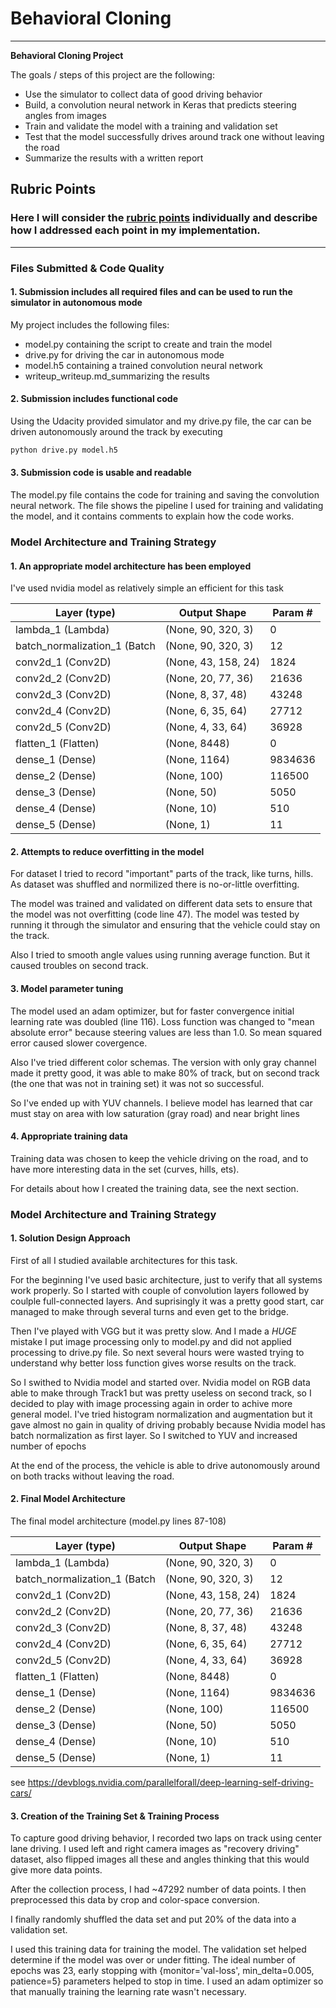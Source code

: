 # **Behavioral Cloning** 

---

**Behavioral Cloning Project**

The goals / steps of this project are the following:
* Use the simulator to collect data of good driving behavior
* Build, a convolution neural network in Keras that predicts steering angles from images
* Train and validate the model with a training and validation set
* Test that the model successfully drives around track one without leaving the road
* Summarize the results with a written report


[//]: # (Image References)

[image1]: ./examples/placeholder.png "Model Visualization"
[image2]: ./examples/placeholder.png "Grayscaling"
[image3]: ./examples/placeholder_small.png "Recovery Image"
[image4]: ./examples/placeholder_small.png "Recovery Image"
[image5]: ./examples/placeholder_small.png "Recovery Image"
[image6]: ./examples/placeholder_small.png "Normal Image"
[image7]: ./examples/placeholder_small.png "Flipped Image"

## Rubric Points
### Here I will consider the [rubric points](https://review.udacity.com/#!/rubrics/432/view) individually and describe how I addressed each point in my implementation.  

---
### Files Submitted & Code Quality

#### 1. Submission includes all required files and can be used to run the simulator in autonomous mode

My project includes the following files:
* model.py containing the script to create and train the model
* drive.py for driving the car in autonomous mode
* model.h5 containing a trained convolution neural network 
* writeup_writeup.md_summarizing the results

#### 2. Submission includes functional code
Using the Udacity provided simulator and my drive.py file, the car can be driven autonomously around the track by executing 
```sh
python drive.py model.h5
```

#### 3. Submission code is usable and readable

The model.py file contains the code for training and saving the convolution neural network. The file shows the pipeline I used for training and validating the model, and it contains comments to explain how the code works.

### Model Architecture and Training Strategy

#### 1. An appropriate model architecture has been employed

I've used nvidia model as relatively simple an efficient for this task

 Layer (type)               |  Output Shape            |  Param #   
----------------------------|--------------------------|------------
lambda_1 (Lambda)           | (None, 90, 320, 3)       | 0         
batch_normalization_1 (Batch| (None, 90, 320, 3)       | 12        
conv2d_1 (Conv2D)           | (None, 43, 158, 24)      | 1824      
conv2d_2 (Conv2D)           | (None, 20, 77, 36)       | 21636     
conv2d_3 (Conv2D)           | (None, 8, 37, 48)        | 43248     
conv2d_4 (Conv2D)           | (None, 6, 35, 64)        | 27712     
conv2d_5 (Conv2D)           | (None, 4, 33, 64)        | 36928     
flatten_1 (Flatten)         | (None, 8448)             | 0         
dense_1 (Dense)             | (None, 1164)             | 9834636   
dense_2 (Dense)             | (None, 100)              | 116500    
dense_3 (Dense)             | (None, 50)               | 5050      
dense_4 (Dense)             | (None, 10)               | 510       
dense_5 (Dense)             | (None, 1)                | 11        

#### 2. Attempts to reduce overfitting in the model

For dataset I tried to record "important" parts of the track, like turns, hills. As dataset was shuffled and normilized there is no-or-little overfitting.

The model was trained and validated on different data sets to ensure that the model was not overfitting (code line 47). The model was tested by running it through the simulator and ensuring that the vehicle could stay on the track.

Also I tried to smooth angle values using running average function. But it caused troubles on second track.

#### 3. Model parameter tuning

The model used an adam optimizer, but for faster convergence initial learning rate was doubled (line 116).
Loss function was changed to "mean absolute error" because steering values are less than 1.0. So mean squared error caused slower covergence.

Also I've tried different color schemas. The version with only gray channel made it pretty good, it was able to make 80% of track, but on second track (the one that was not in training set) it was not so successful. 

So I've ended up with YUV channels. I believe model has learned that car must stay on area with low saturation (gray road) and near bright lines

#### 4. Appropriate training data

Training data was chosen to keep the vehicle driving on the road, and to have more interesting data in the set (curves, hills, ets). 

For details about how I created the training data, see the next section. 

### Model Architecture and Training Strategy

#### 1. Solution Design Approach

First of all I studied available architectures for this task.

For the beginning I've used basic architecture, just to verify that all systems work properly. So I started with couple of convolution layers followed by coulple full-connected layers. And suprisingly it was a pretty good start, car managed to make through several turns and even get to the bridge.

Then I've played with VGG but it was pretty slow. And I made a *HUGE* mistake I put image processing only to model.py and did not applied processing to drive.py file. So next several hours were wasted trying to understand why better loss function gives worse results on the track. 

So I swithed to Nvidia model and started over. Nvidia model on RGB data able to make through Track1 but was pretty useless on second track, so I decided to play with image processing again in order to achive more general model. I've tried histogram normalization and augmentation but it gave almost no gain in quality of driving probably because Nvidia model has batch normalization as first layer. So I switched to YUV and increased number of epochs

At the end of the process, the vehicle is able to drive autonomously around on both tracks without leaving the road.

#### 2. Final Model Architecture

The final model architecture (model.py lines 87-108) 

 Layer (type)               |  Output Shape            |  Param #   
----------------------------|--------------------------|------------
lambda_1 (Lambda)           | (None, 90, 320, 3)       | 0         
batch_normalization_1 (Batch| (None, 90, 320, 3)       | 12        
conv2d_1 (Conv2D)           | (None, 43, 158, 24)      | 1824      
conv2d_2 (Conv2D)           | (None, 20, 77, 36)       | 21636     
conv2d_3 (Conv2D)           | (None, 8, 37, 48)        | 43248     
conv2d_4 (Conv2D)           | (None, 6, 35, 64)        | 27712     
conv2d_5 (Conv2D)           | (None, 4, 33, 64)        | 36928     
flatten_1 (Flatten)         | (None, 8448)             | 0         
dense_1 (Dense)             | (None, 1164)             | 9834636   
dense_2 (Dense)             | (None, 100)              | 116500    
dense_3 (Dense)             | (None, 50)               | 5050      
dense_4 (Dense)             | (None, 10)               | 510       
dense_5 (Dense)             | (None, 1)                | 11        


see https://devblogs.nvidia.com/parallelforall/deep-learning-self-driving-cars/

#### 3. Creation of the Training Set & Training Process

To capture good driving behavior, I recorded two laps on track using center lane driving. I used left and right camera images as "recovery driving" dataset, also flipped images all these and angles thinking that this would give more data points. 

After the collection process, I had ~47292 number of data points. I then preprocessed this data by crop and color-space conversion.


I finally randomly shuffled the data set and put 20% of the data into a validation set. 

I used this training data for training the model. The validation set helped determine if the model was over or under fitting. The ideal number of epochs was 23, early stopping with {monitor='val-loss', min_delta=0.005, patience=5} parameters helped to stop in time. 
I used an adam optimizer so that manually training the learning rate wasn't necessary.

